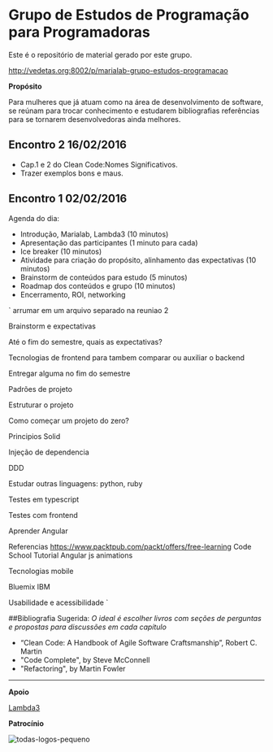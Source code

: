 # Grupo de Estudos de Programação para Programadoras
Este é o repositório de material gerado por este grupo.

http://vedetas.org:8002/p/marialab-grupo-estudos-programacao

**Propósito**

Para mulheres que já atuam como na área de desenvolvimento de software, se reúnam para trocar conhecimento e estudarem bibliografias referências para se tornarem desenvolvedoras ainda melhores.

    
## Encontro 2 16/02/2016
* Cap.1 e 2 do Clean Code:Nomes Significativos.
* Trazer exemplos bons e maus. 

## Encontro 1 02/02/2016

Agenda do dia:
* Introdução, Marialab, Lambda3 (10 minutos)
* Apresentação das participantes (1 minuto para cada)
* Ice breaker (10 minutos)
* Atividade para criação do propósito, alinhamento das expectativas (10 minutos)
* Brainstorm de conteúdos para estudo (5 minutos)
* Roadmap dos conteúdos e grupo (10 minutos)
* Encerramento, ROI, networking

`
arrumar em um arquivo separado na reuniao 2

Brainstorm e expectativas

Até o fim do semestre, quais as expectativas?

Tecnologias de frontend para tambem comparar ou auxiliar o backend

Entregar alguma no fim do semestre

Padrões de projeto

Estruturar o projeto

Como começar um projeto do zero?

Principios Solid

Injeção de dependencia

DDD

Estudar outras linguagens: python, ruby

Testes em typescript

Testes com frontend

Aprender Angular

Referencias
https://www.packtpub.com/packt/offers/free-learning
Code School Tutorial
Angular js animations

Tecnologias mobile

Bluemix IBM 

Usabilidade e acessibilidade 
`

##Bibliografia Sugerida:
*O ideal é escolher livros com seções de perguntas e propostas para discussões em cada capítulo*
    
 * “Clean Code: A Handbook of Agile Software Craftsmanship”, Robert C. Martin
 * "Code Complete", by Steve McConnell
 * "Refactoring", by Martin Fowler  

 - - - - - - - - - - - - - - - - - - - - - - - - - - - - - - - - - - - -

**Apoio**

[Lambda3](http://www.lambda3.com.br/images/logo.png)

**Patrocínio**

![todas-logos-pequeno](https://cloud.githubusercontent.com/assets/3089882/13027741/635b69fe-d242-11e5-9904-1227e7bf3ee5.png)

